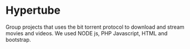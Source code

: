 # Hypertube

Group projects that uses the bit torrent protocol to download and stream movies and videos.
We used NODE js, PHP Javascript, HTML and bootstrap.
